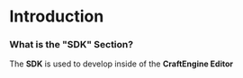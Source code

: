 # Introduction

### What is the "SDK" Section?

The **SDK** is used to develop inside of the **CraftEngine Editor**
